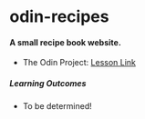 # odin-recipes

#### A small recipe book website.
- The Odin Project: [Lesson Link](https://www.theodinproject.com/lessons/foundations-recipes)

##### Learning Outcomes
- To be determined!